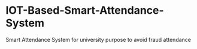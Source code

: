 # IOT-Based-Smart-Attendance-System
Smart Attendance System for university purpose to avoid fraud attendance 
